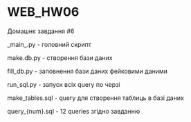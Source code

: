 # WEB_HW06
Домашнє завдання #6

\_main_.py  - головний скрипт

make.db.py - створення бази даних

fill_db.py - заповнення бази даних фейковими даними

run_sql.py - запуск всіх query по черзі 

make_tables.sql - query для створення таблиць в базі даних

query_{num}.sql - 12 queries згідно завданню
